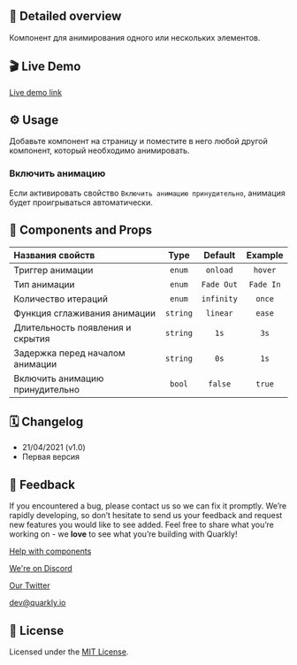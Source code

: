 ## 📖 Detailed overview

Компонент для анимирования одного или нескольких элементов.

## 🎬 Live Demo

[Live demo link](https://quarkly-catalog.netlify.app/animation/)

## ⚙️ Usage

Добавьте компонент на страницу и поместите в него любой другой компонент, который необходимо анимировать.

### Включить анимацию

Если активировать свойство `Включить анимацию принудительно`, анимация будет проигрываться автоматически.

## 🧩 Components and Props

| Названия свойств                     |   Type   |  Default   |  Example  |
| :----------------------------------- | :------: | :--------: | :-------: |
| Триггер анимации                     |  `enum`  |  `onload`  |  `hover`  |
| Тип анимации                         |  `enum`  | `Fade Out` | `Fade In` |
| Количество итераций                  |  `enum`  | `infinity` |  `once`   |
| Функция сглаживания анимации         | `string` |  `linear`  |  `ease`   |
| Длительность появления и скрытия     | `string` |    `1s`    |   `3s`    |
| Задержка перед началом анимации      | `string` |    `0s`    |   `1s`    |
| Включить анимацию принудительно      |  `bool`  |  `false`   |  `true`   |

## 🗓 Changelog

 - 21/04/2021 (v1.0)
 - Первая версия

## 📮 Feedback

If you encountered a bug, please contact us so we can fix it promptly. We’re rapidly developing, so don’t hesitate to send us your feedback and request new features you would like to see added. Feel free to share what you’re working on - we **love** to see what you’re building with Quarkly!

[Help with components](https://community.quarkly.io/c/requests/11)

[We're on Discord](https://discord.gg/f9KhSMGX)

[Our Twitter](https://twitter.com/quarklyapp)

[dev@quarkly.io](mailto:dev@quarkly.io)

## 📝 License

Licensed under the [MIT License](./LICENSE).
